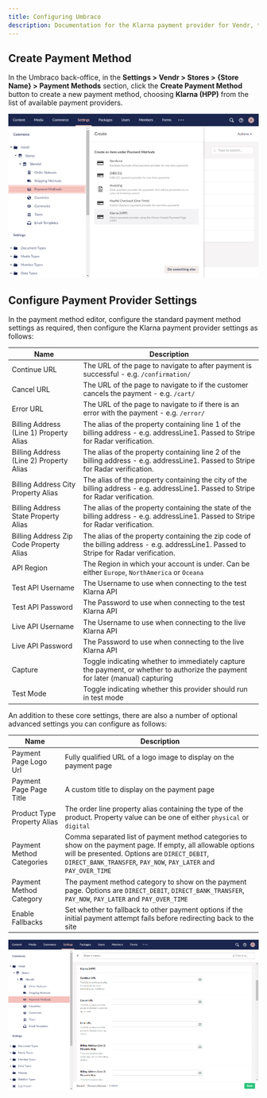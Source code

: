 ```yaml
---
title: Configuring Umbraco
description: Documentation for the Klarna payment provider for Vendr, the eCommerce solution for Umbraco v8+
---
```


## Create Payment Method

In the Umbraco back-office, in the **Settings > Vendr > Stores > {Store Name} > Payment Methods** section, click the **Create Payment Method** button to create a new payment method, choosing **Klarna (HPP)** from the list of available payment providers.

![Create Payment Method](/media/screenshots/klarna/umbraco_create_payment_method.png)

## Configure Payment Provider Settings

In the payment method editor, configure the standard payment method settings as required, then configure the Klarna payment provider settings as follows:

| Name | Description |
| ---- | ----------- |
| Continue URL | The URL of the page to navigate to after payment is successful - e.g. `/confirmation/` |
| Cancel URL | The URL of the page to navigate to if the customer cancels the payment - e.g. `/cart/` |
| Error URL | The URL of the page to navigate to if there is an error with the payment - e.g. `/error/` |
| Billing Address (Line 1) Property Alias | The alias of the property containing line 1 of the billing address - e.g. addressLine1. Passed to Stripe for Radar verification. |
| Billing Address (Line 2) Property Alias | The alias of the property containing line 2 of the billing address - e.g. addressLine1. Passed to Stripe for Radar verification. |
| Billing Address City Property Alias | The alias of the property containing the city of the billing address - e.g. addressLine1. Passed to Stripe for Radar verification. |
| Billing Address State Property Alias | The alias of the property containing the state of the billing address - e.g. addressLine1. Passed to Stripe for Radar verification. |
| Billing Address Zip Code Property Alias | The alias of the property containing the zip code of the billing address - e.g. addressLine1. Passed to Stripe for Radar verification. |
| API Region | The Region in which your account is under. Can be either `Europe`, `NorthAmerica` or `Oceana` |
| Test API Username | The Username to use when connecting to the test Klarna API |
| Test API Password | The Password to use when connecting to the test Klarna API |
| Live API Username | The Username to use when connecting to the live Klarna API |
| Live API Password | The Password to use when connecting to the live Klarna API |
| Capture | Toggle indicating whether to immediately capture the payment, or whether to authorize the payment for later (manual) capturing |
| Test Mode | Toggle indicating whether this provider should run in test mode |

An addition to these core settings, there are also a number of optional advanced settings you can configure as follows:

| Name | Description |
| ---- | ----------- |
| Payment Page Logo Url | Fully qualified URL of a logo image to display on the payment page |
| Payment Page Page Title | A custom title to display on the payment page |
| Product Type Property Alias | The order line property alias containing the type of the product. Property value can be one of either `physical` or `digital` |
| Payment Method Categories | Comma separated list of payment method categories to show on the payment page. If empty, all allowable options will be presented. Options are `DIRECT_DEBIT`, `DIRECT_BANK_TRANSFER`, `PAY_NOW`, `PAY_LATER` and `PAY_OVER_TIME` |
| Payment Method Category | The payment method category to show on the payment page. Options are `DIRECT_DEBIT`, `DIRECT_BANK_TRANSFER`, `PAY_NOW`, `PAY_LATER` and `PAY_OVER_TIME` |
| Enable Fallbacks | Set whether to fallback to other payment options if the initial payment attempt fails before redirecting back to the site |

![Create Payment Provider Settings](/media/screenshots/klarna/umbraco_configure_provider_settings.png)
